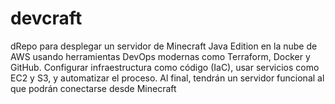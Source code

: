 # devcraft
dRepo para desplegar un servidor de Minecraft Java Edition en la nube de AWS usando herramientas DevOps modernas como Terraform, Docker y GitHub. Configurar infraestructura como código (IaC), usar servicios como EC2 y S3, y automatizar el proceso. Al final, tendrán un servidor funcional al que podrán conectarse desde Minecraft